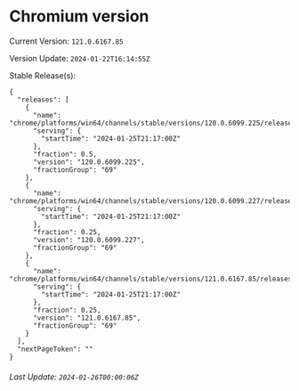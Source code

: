 # Chromium version

Current Version: `121.0.6167.85`

Version Update: `2024-01-22T16:14:55Z`

Stable Release(s):
```
{
  "releases": [
    {
      "name": "chrome/platforms/win64/channels/stable/versions/120.0.6099.225/releases/1706217420",
      "serving": {
        "startTime": "2024-01-25T21:17:00Z"
      },
      "fraction": 0.5,
      "version": "120.0.6099.225",
      "fractionGroup": "69"
    },
    {
      "name": "chrome/platforms/win64/channels/stable/versions/120.0.6099.227/releases/1706217420",
      "serving": {
        "startTime": "2024-01-25T21:17:00Z"
      },
      "fraction": 0.25,
      "version": "120.0.6099.227",
      "fractionGroup": "69"
    },
    {
      "name": "chrome/platforms/win64/channels/stable/versions/121.0.6167.85/releases/1706217420",
      "serving": {
        "startTime": "2024-01-25T21:17:00Z"
      },
      "fraction": 0.25,
      "version": "121.0.6167.85",
      "fractionGroup": "69"
    }
  ],
  "nextPageToken": ""
}
```

###### Last Update: `2024-01-26T00:00:06Z`
        